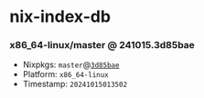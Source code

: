 # nix-index-db
### x86_64-linux/master @ 241015.3d85bae
- Nixpkgs: `master`@[`3d85bae`](https://github.com/NixOS/nixpkgs/commit/3d85bae2431f20ab1ac5cf14d03d314dffe629af)
- Platform: `x86_64-linux`
- Timestamp: `20241015013502`
